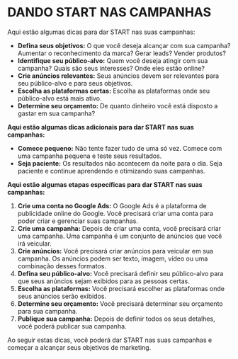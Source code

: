 # DANDO START NAS CAMPANHAS
Aqui estão algumas dicas para dar START nas suas campanhas:

* **Defina seus objetivos:** O que você deseja alcançar com sua campanha? Aumentar o reconhecimento da marca? Gerar leads? Vender produtos?
* **Identifique seu público-alvo:** Quem você deseja atingir com sua campanha? Quais são seus interesses? Onde eles estão online?
* **Crie anúncios relevantes:** Seus anúncios devem ser relevantes para seu público-alvo e para seus objetivos.
* **Escolha as plataformas certas:** Escolha as plataformas onde seu público-alvo está mais ativo.
* **Determine seu orçamento:** De quanto dinheiro você está disposto a gastar em sua campanha?

**Aqui estão algumas dicas adicionais para dar START nas suas campanhas:**

* **Comece pequeno:** Não tente fazer tudo de uma só vez. Comece com uma campanha pequena e teste seus resultados.
* **Seja paciente:** Os resultados não acontecem da noite para o dia. Seja paciente e continue aprendendo e otimizando suas campanhas.

**Aqui estão algumas etapas específicas para dar START nas suas campanhas:**

1. **Crie uma conta no Google Ads:** O Google Ads é a plataforma de publicidade online do Google. Você precisará criar uma conta para poder criar e gerenciar suas campanhas.
2. **Crie uma campanha:** Depois de criar uma conta, você precisará criar uma campanha. Uma campanha é um conjunto de anúncios que você irá veicular.
3. **Crie anúncios:** Você precisará criar anúncios para veicular em sua campanha. Os anúncios podem ser texto, imagem, vídeo ou uma combinação desses formatos.
4. **Defina seu público-alvo:** Você precisará definir seu público-alvo para que seus anúncios sejam exibidos para as pessoas certas.
5. **Escolha as plataformas:** Você precisará escolher as plataformas onde seus anúncios serão exibidos.
6. **Determine seu orçamento:** Você precisará determinar seu orçamento para sua campanha.
7. **Publique sua campanha:** Depois de definir todos os seus detalhes, você poderá publicar sua campanha.

Ao seguir estas dicas, você poderá dar START nas suas campanhas e começar a alcançar seus objetivos de marketing.